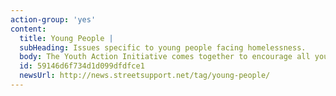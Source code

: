 ```yaml
---
action-group: 'yes'
content:
  title: Young People |
  subHeading: Issues specific to young people facing homelessness.
  body: The Youth Action Initiative comes together to encourage all young people who have had lived experience of homelessness to have a voice. The group is based at Centrepoint Manchester. If you are interested in getting involved, please fill in the form below or contact Nadia (nadia_bennett@shelter.org . 07460 729 176) or Mandy (M.pollitt@centrepoint.org  07040 546 619).
  id: 59146d6f734d1d099dfdfce1
  newsUrl: http://news.streetsupport.net/tag/young-people/
---
```


